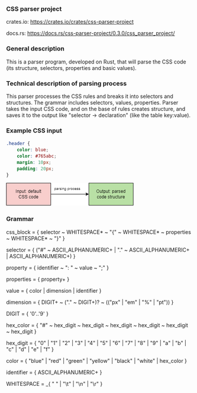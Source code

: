 ### CSS parser project

crates.io: https://crates.io/crates/css-parser-project

docs.rs: https://docs.rs/css-parser-project/0.3.0/css_parser_project/

### General description
This is a parser program, developed on Rust, that will parse the CSS code (its structure, selectors, properties and basic values). 

### Technical description of parsing process
This parser processes the CSS rules and breaks it into selectors and structures. The grammar includes selectors, values, properties. Parser takes the input CSS code, and on the base of rules creates structure, and saves it to the output like "selector -> declaration" (like the table key:value).

### Example CSS input
```CSS
.header {
    color: blue;
    color: #765abc;
    margin: 10px;
    padding: 20px;
}
```

![CSS parsing process](assets/css_parser.png)

### Grammar
css_block = { selector ~ WHITESPACE* ~ "{" ~ WHITESPACE* ~ properties ~ WHITESPACE* ~ "}" }

selector = { 
    ("#" ~ ASCII_ALPHANUMERIC+ 
    | "." ~ ASCII_ALPHANUMERIC+ 
    | ASCII_ALPHANUMERIC+)
}

property = { identifier ~ ": " ~ value ~ ";" }

properties = { property+ }

value = { color | dimension | identifier }

dimension = { DIGIT+ ~ ("." ~ DIGIT+)? ~ (("px" | "em" | "%" | "pt")) }

DIGIT = { '0'..'9' }

hex_color = { 
    "#" ~ hex_digit ~ hex_digit ~ hex_digit ~ hex_digit ~ hex_digit ~ hex_digit 
}

hex_digit = { "0" | "1" | "2" | "3" | "4" | "5" | "6" | "7" | "8" | "9" | "a" 
| "b" | "c" | "d" | "e" | "f" }

color = { "blue" | "red" | "green" | "yellow" | "black" | "white" | hex_color }

identifier = { ASCII_ALPHANUMERIC+ }

WHITESPACE = _{ " " | "\t" | "\n" | "\r" }
